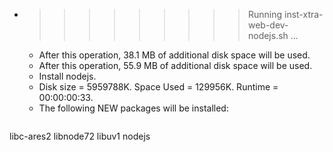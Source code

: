 * >>>>>>>>> Running inst-xtra-web-dev-nodejs.sh ...
  * After this operation, 38.1 MB of additional disk space will be used.
  * After this operation, 55.9 MB of additional disk space will be used.
  * Install nodejs.
  * Disk size = 5959788K. Space Used = 129956K. Runtime = 00:00:00:33.
  * The following NEW packages will be installed:
  ```bash
libc-ares2 libnode72 libuv1 nodejs
  ```

